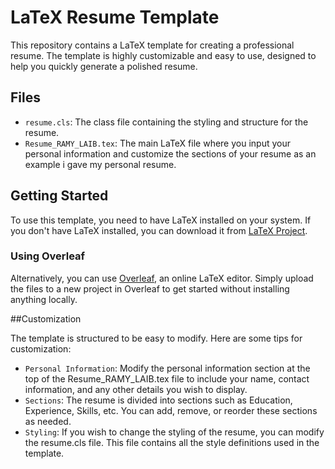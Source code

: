 # LaTeX Resume Template

This repository contains a LaTeX template for creating a professional resume. The template is highly customizable and easy to use, designed to help you quickly generate a polished resume.

## Files

- `resume.cls`: The class file containing the styling and structure for the resume.
- `Resume_RAMY_LAIB.tex`: The main LaTeX file where you input your personal information and customize the sections of your resume as an example i gave my personal resume.

## Getting Started

To use this template, you need to have LaTeX installed on your system. If you don't have LaTeX installed, you can download it from [LaTeX Project](https://www.latex-project.org/get/).

### Using Overleaf

Alternatively, you can use [Overleaf](https://www.overleaf.com/), an online LaTeX editor. Simply upload the files to a new project in Overleaf to get started without installing anything locally.

##Customization

The template is structured to be easy to modify. Here are some tips for customization:

- `Personal Information`: Modify the personal information section at the top of the Resume_RAMY_LAIB.tex file to include your name, contact information, and any other details you wish to display.
- `Sections`: The resume is divided into sections such as Education, Experience, Skills, etc. You can add, remove, or reorder these sections as needed.
- `Styling`: If you wish to change the styling of the resume, you can modify the resume.cls file. This file contains all the style definitions used in the template.
